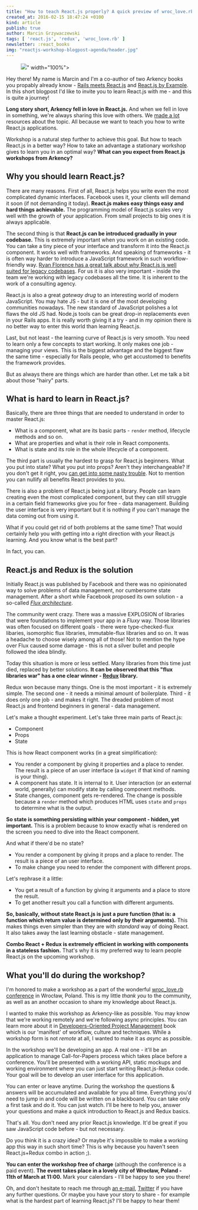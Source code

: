 ```yaml
---
title: "How to teach React.js properly? A quick preview of wroc_love.rb workshop agenda"
created_at: 2016-02-15 18:47:24 +0100
kind: article
publish: true 
author: Marcin Grzywaczewski   
tags: [ 'react.js', 'redux', 'wroc_love.rb' ]
newsletter: :react_books
img: "reactjs-workshop-blogpost-agenda/header.jpg"
---
```

<p>
  <figure>
    <img src="<%= src_fit("reactjs-workshop-blogpost-agenda/header.jpg") %>" width="100%">
  </figure>
</p>

Hey there! My name is Marcin and I'm a co-author of two Arkency books you propably already know - [Rails meets React.js](http://blog.arkency.com/rails-react/) and [React.js by Example](http://reactkungfu.com/react-by-example/). In this short blogpost I'd like to invite you to learn React.js with me - and this is quite a journey!

**Long story short, Arkency fell in love in React.js.** And when we fell in love in something, we're always sharing this love with others. We [made a lot](http://blog.arkency.com/2015/11/arkency-react-dot-js-resources/) resources about the topic. All because we want to teach you how to write React.js applications.

Workshop is a natural step further to achieve this goal. But how to teach React.js in a better way? How to take an advantage a stationary workshop gives to learn you in an optimal way? **What can you expect from React.js workshops from Arkency?**

<!-- more -->

## Why you should learn React.js?

There are many reasons. First of all, React.js helps you write even the most complicated dynamic interfaces. Facebook uses it, your clients will demand it soon (if not demanding it today). **React.js makes easy things easy and hard things achievable.** The programming model of React.js scales very well with the growth of your application. From small projects to big ones it is always applicable.

The second thing is that **React.js can be introduced gradually in your codebase.** This is extremely important when you work on an existing code. You can take a tiny piece of your interface and transform it into the React.js component. It works well with frameworks. And speaking of frameworks - it is often way harder to introduce a JavaScript framework in such workflow-friendly way. [Ryan Florence has a great talk about why React.js is well suited for legacy codebases](https://www.youtube.com/watch?v=BF58ZJ1ZQxY). For us it is also very important - inside the team we're working with legacy codebases all the time. It is inherent to the work of a consulting agency.

React.js is also a great _gateway drug_ to an interesting world of modern JavaScript. You may hate JS - but it is one of the most developing communities nowadays. The new standard of JavaScript polishes a lot flaws the old JS had. Node.js tools can be great drop-in replacements even in your Rails apps. It is really worth giving it a try - and in my opinion there is no better way to enter this world than learning React.js.

Last, but not least - the learning curve of React.js is very smooth. You need to learn only a few concepts to start working. It only makes one job - managing your views. This is the biggest advantage and the biggest flaw the same time - especially for Rails people, who get accustomed to benefits the framework provides.

But as always there are things which are harder than other. Let me talk a bit about those "hairy" parts.

## What is hard to learn in React.js?

Basically, there are three things that are needed to understand in order to master React.js:

* What is a component, what are its basic parts - `render` method, lifecycle methods and so on.
* What are properties and what is their role in React components.
* What is state and its role in the whole lifecycle of a component.

The third part is usually the hardest to grasp for React.js beginners. What you put into state? What you put into props? Aren't they interchangeable? If you don't get it right, you [can get into some nasty trouble](http://reactkungfu.com/2015/09/common-react-dot-js-mistakes-unneeded-state/). Not to mention you can nullify all benefits React provides to you.

There is also a problem of React.js being just a library. People can learn creating even the most complicated component, but they can still struggle in a certain field frameworks give you for free - data management. Building the user interface is very important but it is nothing if you can't manage the data coming out from using it.

What if you could get rid of both problems at the same time? That would certainly help you with getting into a right direction with your React.js learning. And you know what is the best part?

In fact, you can.

## React.js and Redux is the solution

Initially React.js was published by Facebook and there was no opinionated way to solve problems of data management, nor cumbersome state management. After a short while Facebook proposed its own solution - a so-called [_Flux architecture_](http://facebook.github.io/flux/).

The community went crazy. There was a massive EXPLOSION of libraries that were foundations to implement your app in a _Fluxy_ way. Those libraries was often focused on different goals - there were type-checked-flux libaries, isomorphic flux libraries, immutable-flux libraries and so on. It was a headache to choose wisely among all of those! Not to mention the hype over Flux caused some damage - this is not a silver bullet and people followed the idea blindly.

Today this situation is more or less settled. Many libraries from this time just died, replaced by better solutions. **It can be observed that this "flux libraries war" has a one clear winner - [Redux](https://github.com/reactjs/redux) library.**

Redux won because many things. One is the most important - it is extremely simple. The second one - it needs a minimal amount of boilerplate. Third - it does only one job - and makes it right. The dreaded problem of most React.js and frontend beginners in general - data management.

Let's make a thought experiment. Let's take three main parts of React.js:

* Component
* Props
* State

This is how React component works (in a great simplification):

* You render a component by giving it properties and a place to render. The result is a piece of an user interface (a `widget` if that kind of naming is your thing).
* A component has state. It is internal to it. User interaction (or an external world, generally) can modify state by calling component methods.
* State changes, component gets re-rendered. The change is possible because a `render` method which produces HTML uses `state` and `props` to determine what is the output.

**So state is something persisting within your component - hidden, yet important.** This is a problem because to know exactly what is rendered on the screen you need to dive into the React component.

And what if there'd be no state?

* You render a component by giving it props and a place to render. The result is a piece of an user interface.
* To make change you need to render the component with different props.

Let's rephrase it a little:

* You get a result of a function by giving it arguments and a place to store the result.
* To get another result you call a function with different arguments.

**So, basically, without state React.js is just a pure function (that is: a function which return value is determined only by their arguments).** This makes things even simpler than they are with _standard_ way of doing React. It also takes away the last learning obstacle - state management.

**Combo React + Redux is extremely efficient in working with components in a stateless fashion.** That's why it is my preferred way to learn people React.js on the upcoming workshop.

## What you'll do during the workshop?

I'm honored to make a workshop as a part of the wonderful [wroc_love.rb conference](http://www.wrocloverb.com/) in Wrocław, Poland. This is my little _thank you_ to the community, as well as an another occasion to share my knowledge about React.js.

I wanted to make this workshop as Arkency-like as possible. You may know that we're working remotely and we're following async principles. You can learn more about it in [Developers-Oriented Project Management](http://blog.arkency.com/developers-oriented-project-management/) book which is our 'manifest' of workflow, culture and techniques. While a workshop form is not _remote_ at all, I wanted to make it as _async_ as possible.

In the workshop we'll be developing an app. A real one - it'll be an application to manage Call-for-Papers process which takes place before a conference. You'll be presented with a working API, static mockups and working environment where you can just start writing React.js-Redux code. Your goal will be to develop an user interface for this application.

You can enter or leave anytime. During the workshop the questions & answers will be accumulated and available for you all time. Everything you'd need to jump in and code will be written on a blackboard. You can take only a first task and do it. You can just watch. I'll be here to help you, answer your questions and make a quick introduction to React.js and Redux basics.

That's all. You don't need any prior React.js knowledge. It'd be great if you saw JavaScript code before - but not necessary.

Do you think it is a crazy idea? Or maybe it's impossible to make a working app this way in such short time? This is why because you haven't seen React.js+Redux combo in action ;).

**You can enter the workshop free of charge** (although the conference is a paid event). **The event takes place in a lovely city of Wrocław, Poland - 11th of March at 11:00.** Mark your calendars - I'll be happy to see you there!

Oh, and don't hesitate to reach me through [an e-mail](mailto:dev@arkency.com), [Twitter](https://twitter.com/Killavus) if you have any further questions. Or maybe you have your story to share - for example what is the hardest part of learning React.js? I'll be happy to hear them!
